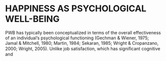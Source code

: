 # HAPPINESS AS PSYCHOLOGICAL WELL-BEING

PWB has typically been conceptualized in terms of the overall effectiveness of an individual’s psychological functioning (Gechman & Wiener, 1975; Jamal & Mitchell, 1980; Martin, 1984; Sekaran, 1985; Wright & Cropanzano, 2000; Wright, 2005). Unlike job satisfaction, which has signiﬁcant cognitive and